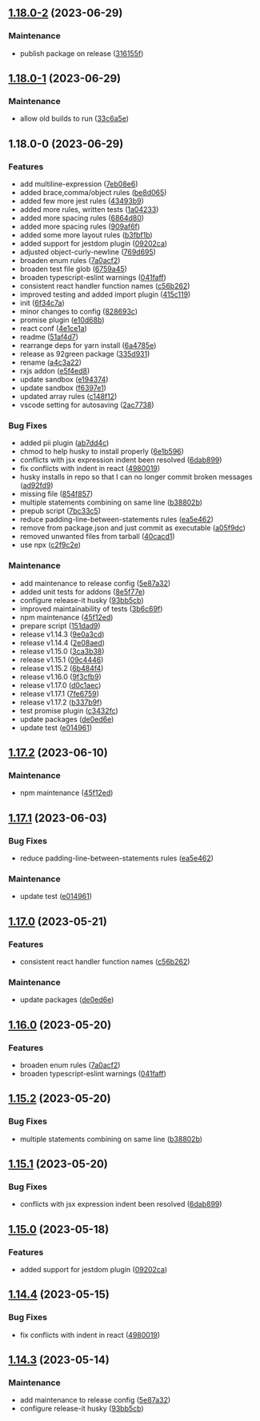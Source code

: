 

## [1.18.0-2](https://github.com/danielc92/eslint-config-dc/compare/1.18.0-1...1.18.0-2) (2023-06-29)


### Maintenance

* publish package on release ([316155f](https://github.com/danielc92/eslint-config-dc/commit/316155f1e65e7650b886331596b063f3fbab33ba))

## [1.18.0-1](https://github.com/danielc92/eslint-config-dc/compare/1.18.0-0...1.18.0-1) (2023-06-29)


### Maintenance

* allow old builds to run ([33c6a5e](https://github.com/danielc92/eslint-config-dc/commit/33c6a5e9a705187ebbd7163c5a20849b9ba90ee5))

## 1.18.0-0 (2023-06-29)


### Features

* add multiline-expression ([7eb08e6](https://github.com/danielc92/eslint-config-dc/commit/7eb08e62bffca46fb44d0c4c7f0ba44648bfdee1))
* added brace,comma/object rules ([be8d065](https://github.com/danielc92/eslint-config-dc/commit/be8d0654af4b850da0c6e0f6b80d65c93464021d))
* added few more jest rules ([43493b9](https://github.com/danielc92/eslint-config-dc/commit/43493b9f833a051c496025bfe74bc4082a48aa0e))
* added more rules, written tests ([1a04233](https://github.com/danielc92/eslint-config-dc/commit/1a04233616ab692fa866ea717c687346379fc370))
* added more spacing rules ([6864d80](https://github.com/danielc92/eslint-config-dc/commit/6864d806d307cdc0a6585993484cff33e3e7548c))
* added more spacing rules ([909af6f](https://github.com/danielc92/eslint-config-dc/commit/909af6f7e1925a2d7a42b0b3bcd9401f23b933a2))
* added some more layout rules ([b3fbf1b](https://github.com/danielc92/eslint-config-dc/commit/b3fbf1bce09606c6cc9dd215b837b67d38315285))
* added support for jestdom plugin ([09202ca](https://github.com/danielc92/eslint-config-dc/commit/09202cac9c2286eb204dbd84d7b376d5886a187d))
* adjusted object-curly-newline ([769d695](https://github.com/danielc92/eslint-config-dc/commit/769d6954fce43cc2860b6d9a53a7220598634698))
* broaden enum rules ([7a0acf2](https://github.com/danielc92/eslint-config-dc/commit/7a0acf20332f3a7277bd44efafbce87d345b04aa))
* broaden test file glob ([6759a45](https://github.com/danielc92/eslint-config-dc/commit/6759a45767292b45b4ccb5e5315fbbf250c5503c))
* broaden typescript-eslint warnings ([041faff](https://github.com/danielc92/eslint-config-dc/commit/041faffaf3cd9e43f9660aa3dcb8cd19aa3f6684))
* consistent react handler function names ([c56b262](https://github.com/danielc92/eslint-config-dc/commit/c56b262549ccffc5fa896b8353c724a47bf373ce))
* improved testing and added import plugin ([415c119](https://github.com/danielc92/eslint-config-dc/commit/415c1196fb11f20e61a97e103e9c8f16161aa0a2))
* init ([6f34c7a](https://github.com/danielc92/eslint-config-dc/commit/6f34c7a9bf4b4dbcc99fed4cdf30d06a8afc7a45))
* minor changes to config ([828693c](https://github.com/danielc92/eslint-config-dc/commit/828693c2b82ad50a24ae97aa071eb53a11a0fb57))
* promise plugin ([e10d68b](https://github.com/danielc92/eslint-config-dc/commit/e10d68b14fe61ad4a0ab4ca894bff5e8ae41f847))
* react conf ([4e1ce1a](https://github.com/danielc92/eslint-config-dc/commit/4e1ce1ae0524f87fa26c2e5fc82e529fdca7915e))
* readme ([51af4d7](https://github.com/danielc92/eslint-config-dc/commit/51af4d71a1e045547d6c53965b22de0342a01b21))
* rearrange deps for yarn install ([6a4785e](https://github.com/danielc92/eslint-config-dc/commit/6a4785e75178f175f5920fc8f15de5fc3b10daef))
* release as 92green package ([335d931](https://github.com/danielc92/eslint-config-dc/commit/335d9313626b157067452ef9157f8c1b9c79ef86))
* rename ([a4c3a22](https://github.com/danielc92/eslint-config-dc/commit/a4c3a228720fb5be58c16355536a8c13c877a758))
* rxjs addon ([e5f4ed8](https://github.com/danielc92/eslint-config-dc/commit/e5f4ed8e512128afdc5f0347ad4d1f20a09c2b38))
* update sandbox ([e194374](https://github.com/danielc92/eslint-config-dc/commit/e1943744c2d42806495d0e60b82410cfc4e0fdb8))
* update sandbox ([f6397e1](https://github.com/danielc92/eslint-config-dc/commit/f6397e14fe3e7c02ecb74e18a54bb68f513caf21))
* updated array rules ([c148f12](https://github.com/danielc92/eslint-config-dc/commit/c148f126e177534c5fc65e94b428a7c40dc086ac))
* vscode setting for autosaving ([2ac7738](https://github.com/danielc92/eslint-config-dc/commit/2ac7738fe50343e71d5a6cdead3289e49073bf4b))


### Bug Fixes

* added pii plugin ([ab7dd4c](https://github.com/danielc92/eslint-config-dc/commit/ab7dd4c1cb4bcccae385ceb642a91843a0f96130))
* chmod to help husky to install properly ([6e1b596](https://github.com/danielc92/eslint-config-dc/commit/6e1b5965dc97f20974c4eedddd575d97fa0773c4))
* conflicts with jsx expression indent been resolved ([6dab899](https://github.com/danielc92/eslint-config-dc/commit/6dab899162551ab272cfc658ae3f509e43af4a6f))
* fix conflicts with indent in react ([4980019](https://github.com/danielc92/eslint-config-dc/commit/4980019cfc094c22d84442e5bed25bc9f6c322ca))
* husky installs in repo so that I can no longer commit broken messages ([ad92fd9](https://github.com/danielc92/eslint-config-dc/commit/ad92fd9cc653a536a4b202ad9211bae34e4f4b5d))
* missing file ([854f857](https://github.com/danielc92/eslint-config-dc/commit/854f857ab15d4ddaa74ed6cc95ab3f8107332e5d))
* multiple statements combining on same line ([b38802b](https://github.com/danielc92/eslint-config-dc/commit/b38802b2005916f946622ed715d8ae63bc30326d))
* prepub script ([7bc33c5](https://github.com/danielc92/eslint-config-dc/commit/7bc33c59b5425bc3bd936b81256363964129d872))
* reduce padding-line-between-statements rules ([ea5e462](https://github.com/danielc92/eslint-config-dc/commit/ea5e4626e81b20a8ceae917d1275977b37937788))
* remove from package.json and just commit as executable ([a05f9dc](https://github.com/danielc92/eslint-config-dc/commit/a05f9dc7432ee9b0dff900d1ac0a0b1f7cf6ec00))
* removed unwanted files from tarball ([40cacd1](https://github.com/danielc92/eslint-config-dc/commit/40cacd1185c35e9d60c504c9fafd001045bc4ca6))
* use npx ([c2f9c2e](https://github.com/danielc92/eslint-config-dc/commit/c2f9c2eb4b7c5bc984bd666365ed25c6991eca70))


### Maintenance

* add maintenance to release config ([5e87a32](https://github.com/danielc92/eslint-config-dc/commit/5e87a32d402b8812aa91260b21b48488304ac6d7))
* added unit tests for addons ([8e5f77e](https://github.com/danielc92/eslint-config-dc/commit/8e5f77ecd191e3ad905750f3a05dd292fa092aee))
* configure release-it husky ([93bb5cb](https://github.com/danielc92/eslint-config-dc/commit/93bb5cba6c0cfe870cf0298ad29d3db9f032ca80))
* improved maintainability of tests ([3b6c69f](https://github.com/danielc92/eslint-config-dc/commit/3b6c69f997f04e772e81447beaf17fb4ed3b0238))
* npm maintenance ([45f12ed](https://github.com/danielc92/eslint-config-dc/commit/45f12ed644a485c57d69b0c22eb0912f1c3ab7e1))
* prepare script ([151dad9](https://github.com/danielc92/eslint-config-dc/commit/151dad9a70d1aff685855213b919c99386a66082))
* release v1.14.3 ([9e0a3cd](https://github.com/danielc92/eslint-config-dc/commit/9e0a3cd324b0ba7ea07b5608858f119a3a227ec7))
* release v1.14.4 ([2e08aed](https://github.com/danielc92/eslint-config-dc/commit/2e08aed3e5afe737b0bead9bbedc643b3be9ba30))
* release v1.15.0 ([3ca3b38](https://github.com/danielc92/eslint-config-dc/commit/3ca3b385a2c20c41e3751d864b88630d65fadfd0))
* release v1.15.1 ([09c4446](https://github.com/danielc92/eslint-config-dc/commit/09c44464ed1c3f824092b40e30925e252b4cfa4f))
* release v1.15.2 ([6b484f4](https://github.com/danielc92/eslint-config-dc/commit/6b484f40a317cce097f68205f9ea6a83b1e71ca4))
* release v1.16.0 ([9f3cfb9](https://github.com/danielc92/eslint-config-dc/commit/9f3cfb9550f5708e68926a537b3b88901f420f8d))
* release v1.17.0 ([d0c1aec](https://github.com/danielc92/eslint-config-dc/commit/d0c1aec1a15ce59eab1cfab7daf0c87892ddcf0e))
* release v1.17.1 ([7fe6759](https://github.com/danielc92/eslint-config-dc/commit/7fe6759520fcdd2405561c07731ce1f231e17ecb))
* release v1.17.2 ([b337b9f](https://github.com/danielc92/eslint-config-dc/commit/b337b9fb659a0b91431e40aa07b19ddda1ed40e9))
* test promise plugin ([c3432fc](https://github.com/danielc92/eslint-config-dc/commit/c3432fce354d74d60122b503242bf3463e9050ed))
* update packages ([de0ed6e](https://github.com/danielc92/eslint-config-dc/commit/de0ed6e53b9fb4c6e2645debc15d6ec5721a351a))
* update test ([e014961](https://github.com/danielc92/eslint-config-dc/commit/e014961b0141855c8aa7bfbf8d75b3648e0a90bf))

## [1.17.2](https://github.com/danielc92/eslint-config-dc/compare/v1.17.1...v1.17.2) (2023-06-10)


### Maintenance

* npm maintenance ([45f12ed](https://github.com/danielc92/eslint-config-dc/commit/45f12ed644a485c57d69b0c22eb0912f1c3ab7e1))

## [1.17.1](https://github.com/danielc92/eslint-config-dc/compare/v1.17.0...v1.17.1) (2023-06-03)


### Bug Fixes

* reduce padding-line-between-statements rules ([ea5e462](https://github.com/danielc92/eslint-config-dc/commit/ea5e4626e81b20a8ceae917d1275977b37937788))


### Maintenance

* update test ([e014961](https://github.com/danielc92/eslint-config-dc/commit/e014961b0141855c8aa7bfbf8d75b3648e0a90bf))

## [1.17.0](https://github.com/danielc92/eslint-config-dc/compare/v1.16.0...v1.17.0) (2023-05-21)


### Features

* consistent react handler function names ([c56b262](https://github.com/danielc92/eslint-config-dc/commit/c56b262549ccffc5fa896b8353c724a47bf373ce))


### Maintenance

* update packages ([de0ed6e](https://github.com/danielc92/eslint-config-dc/commit/de0ed6e53b9fb4c6e2645debc15d6ec5721a351a))

## [1.16.0](https://github.com/danielc92/eslint-config-dc/compare/v1.15.2...v1.16.0) (2023-05-20)


### Features

* broaden enum rules ([7a0acf2](https://github.com/danielc92/eslint-config-dc/commit/7a0acf20332f3a7277bd44efafbce87d345b04aa))
* broaden typescript-eslint warnings ([041faff](https://github.com/danielc92/eslint-config-dc/commit/041faffaf3cd9e43f9660aa3dcb8cd19aa3f6684))

## [1.15.2](https://github.com/danielc92/eslint-config-dc/compare/v1.15.1...v1.15.2) (2023-05-20)


### Bug Fixes

* multiple statements combining on same line ([b38802b](https://github.com/danielc92/eslint-config-dc/commit/b38802b2005916f946622ed715d8ae63bc30326d))

## [1.15.1](https://github.com/danielc92/eslint-config-dc/compare/v1.15.0...v1.15.1) (2023-05-20)


### Bug Fixes

* conflicts with jsx expression indent been resolved ([6dab899](https://github.com/danielc92/eslint-config-dc/commit/6dab899162551ab272cfc658ae3f509e43af4a6f))

## [1.15.0](https://github.com/danielc92/eslint-config-dc/compare/v1.14.4...v1.15.0) (2023-05-18)


### Features

* added support for jestdom plugin ([09202ca](https://github.com/danielc92/eslint-config-dc/commit/09202cac9c2286eb204dbd84d7b376d5886a187d))

## [1.14.4](https://github.com/danielc92/eslint-config-dc/compare/v1.14.3...v1.14.4) (2023-05-15)


### Bug Fixes

* fix conflicts with indent in react ([4980019](https://github.com/danielc92/eslint-config-dc/commit/4980019cfc094c22d84442e5bed25bc9f6c322ca))

## [1.14.3](https://github.com/danielc92/eslint-config-dc/compare/v1.14.2...v1.14.3) (2023-05-14)


### Maintenance

* add maintenance to release config ([5e87a32](https://github.com/danielc92/eslint-config-dc/commit/5e87a32d402b8812aa91260b21b48488304ac6d7))
* configure release-it husky ([93bb5cb](https://github.com/danielc92/eslint-config-dc/commit/93bb5cba6c0cfe870cf0298ad29d3db9f032ca80))